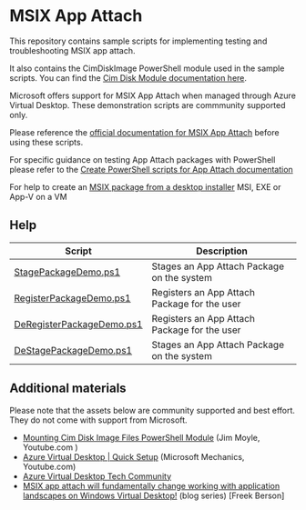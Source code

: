 # MSIX App Attach

This repository contains sample scripts for implementing testing and troubleshooting MSIX app attach.

It also contains the CimDiskImage PowerShell module used in the sample scripts. You can find the [Cim Disk Module documentation here](CimDiskImage-PoSh-Module\README.md).

Microsoft offers support for MSIX App Attach when managed through Azure Virtual Desktop. These demonstration scripts are commmunity supported only.

Please reference the [official documentation for MSIX App Attach](https://learn.microsoft.com/azure/virtual-desktop/what-is-app-attach) before using these scripts.

For specific guidance on testing App Attach packages with PowerShell please refer to the [Create PowerShell scripts for App Attach documentation](https://learn.microsoft.com/azure/virtual-desktop/app-attach)

For help to create an [MSIX package from a desktop installer](https://docs.microsoft.com/windows/msix/packaging-tool/create-app-package-msi-vm) MSI, EXE or App-V on a VM

## Help

| Script      | Description |
| ----------- | ----------- |
| [StagePackageDemo.ps1](Help/StagePackageDemo.ps1.md)      | Stages an App Attach Package on the system       |
| [RegisterPackageDemo.ps1](Help/RegisterPackageDemo.ps1.md)      | Registers an App Attach Package for the user       |
| [DeRegisterPackageDemo.ps1](Help/DeRegisterPackageDemo.ps1.md)      | Registers an App Attach Package for the user       |
| [DeStagePackageDemo.ps1](Help/DeStagePackageDemo.ps1.md)      | Stages an App Attach Package on the system       |

## Additional materials

Please note that the assets below are community supported and best effort. They do not come with support from Microsoft.

* [Mounting Cim Disk Image Files PowerShell Module](https://youtube.com/watch?v=nfFNODPIntE&feature=shares) (Jim Moyle, Youtube.com )
* [Azure Virtual Desktop | Quick Setup](https://youtube.com/watch?v=u99cY0MXZds&feature=shares) (Microsoft Mechanics, Youtube.com)
* [Azure Virtual Desktop Tech Community](https://techcommunity.microsoft.com/t5/Windows-Virtual-Desktop/bd-p/WindowsVirtualDesktop)
* [MSIX app attach will fundamentally change working with application landscapes on Windows Virtual Desktop!](https://blogs.msdn.microsoft.com/rds/2015/07/13/azure-resource-manager-template-for-rds-deployment) (blog series) [Freek Berson]
